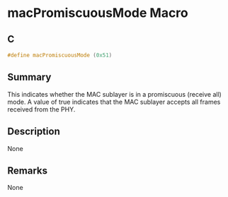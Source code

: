 # macPromiscuousMode Macro

## C

```c
#define macPromiscuousMode (0x51)

```

## Summary

This indicates whether the MAC sublayer is in a promiscuous (receive all) mode. A value of true indicates that the MAC sublayer accepts all frames received from the PHY. 

## Description

None
## Remarks

None 

